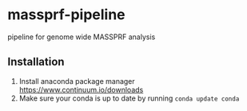 # massprf-pipeline
pipeline for genome wide MASSPRF analysis

## Installation
1) Install anaconda package manager
https://www.continuum.io/downloads
2) Make sure your conda is up to date by running `conda update conda`
